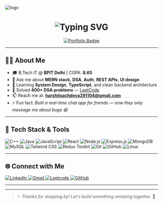 ![logo](https://github.com/harshit-bpit/harshit-bpit/blob/main/log.png)

<h1 align="center">
  <img src="https://readme-typing-svg.demolab.com?font=Fira+Code&weight=500&size=24&pause=1000&center=true&vCenter=true&width=500&lines=Hi+%F0%9F%91%8B%2C+I'm+Harshit+Sachdeva;Full-Stack+MERN+Developer;DSA+%7C+Projects+%7C+Open+Source;B.Tech+IT+Student+@BPIT+Delhi" alt="Typing SVG" />
</h1>

<p align="center">
  <a href="https://my-portfolio-two-pi-45.vercel.app/" target="_blank">
    <img src="https://img.shields.io/badge/Visit Portfolio-000?style=for-the-badge&logo=vercel&logoColor=white" alt="Portfolio Badge"/>
  </a>
</p>

---

## 👨‍💻 About Me

- 🎓 B.Tech IT @ **BPIT Delhi** | CGPA: **8.65**
- 💬 Ask me about **MERN stack**, **DSA**, **Auth**, **REST APIs**, **UI design**
- 🌱 Learning **System Design**, **TypeScript**, and clean backend architecture
- 🧠 Solved **400+ DSA problems** — [LeetCode](https://leetcode.com/u/harshitprosachdeva/)
- 📫 Reach me at: **harshitsachdeva291104@gmail.com**
- ⚡ Fun fact: *Built a real-time chat app for friends — now they only message me about bugs 😄*

---

## 🚀 Tech Stack & Tools

![C++](https://img.shields.io/badge/C++-00599C?style=flat&logo=c%2B%2B&logoColor=white)
![Java](https://img.shields.io/badge/Java-ED8B00?style=flat&logo=java&logoColor=white)
![JavaScript](https://img.shields.io/badge/JavaScript-F7DF1E?style=flat&logo=javascript&logoColor=black)
![React](https://img.shields.io/badge/React-20232A?style=flat&logo=react&logoColor=61DAFB)
![Node.js](https://img.shields.io/badge/Node.js-339933?style=flat&logo=nodedotjs&logoColor=white)
![Express.js](https://img.shields.io/badge/Express.js-000000?style=flat&logo=express&logoColor=white)
![MongoDB](https://img.shields.io/badge/MongoDB-4EA94B?style=flat&logo=mongodb&logoColor=white)
![MySQL](https://img.shields.io/badge/MySQL-005C84?style=flat&logo=mysql&logoColor=white)
![Tailwind CSS](https://img.shields.io/badge/Tailwind_CSS-38B2AC?style=flat&logo=tailwind-css&logoColor=white)
![Redux Toolkit](https://img.shields.io/badge/Redux%20Toolkit-764ABC?style=flat&logo=redux&logoColor=white)
![Git](https://img.shields.io/badge/Git-F05032?style=flat&logo=git&logoColor=white)
![GitHub](https://img.shields.io/badge/GitHub-181717?style=flat&logo=github&logoColor=white)
![Linux](https://img.shields.io/badge/Linux-FCC624?style=flat&logo=linux&logoColor=black)

---

## 🌐 Connect with Me

<p align="left">
  <a href="https://linkedin.com/in/harshit-sachdeva29" target="_blank">
    <img src="https://img.shields.io/badge/-LinkedIn-blue?style=for-the-badge&logo=Linkedin&logoColor=white" alt="LinkedIn"/>
  </a>
  <a href="mailto:harshitsachdeva291104@gmail.com">
    <img src="https://img.shields.io/badge/-Gmail-D14836?style=for-the-badge&logo=gmail&logoColor=white" alt="Gmail"/>
  </a>
  <a href="https://leetcode.com/u/harshitprosachdeva/" target="_blank">
    <img src="https://img.shields.io/badge/-Leetcode-FFA116?style=for-the-badge&logo=leetcode&logoColor=black" alt="Leetcode"/>
  </a>
  <a href="https://github.com/Harshitron" target="_blank">
    <img src="https://img.shields.io/badge/-GitHub-181717?style=for-the-badge&logo=github&logoColor=white" alt="GitHub"/>
  </a>
</p>

---




---

> ✨ *Thanks for stopping by! Let's build something amazing together.* 🚀  
